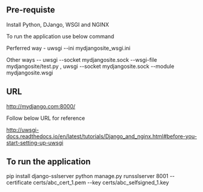 Pre-requiste
--
Install Python, DJango, WSGI and NGINX

To run the application
use below command

Perferred way - uwsgi --ini mydjangosite_wsgi.ini

Other ways -- 
uwsgi --socket mydjangosite.sock --wsgi-file mydjangosite/test.py
, uwsgi --socket mydjangosite.sock --module mydjangosite.wsgi

URL
--
http://mydjango.com:8000/


Follow below URL for reference

http://uwsgi-docs.readthedocs.io/en/latest/tutorials/Django_and_nginx.html#before-you-start-setting-up-uwsgi


To run the application
----
pip install django-sslserver
python manage.py runsslserver 8001 --certificate certs/abc_cert_1.pem --key certs/abc_selfsigned_1.key
